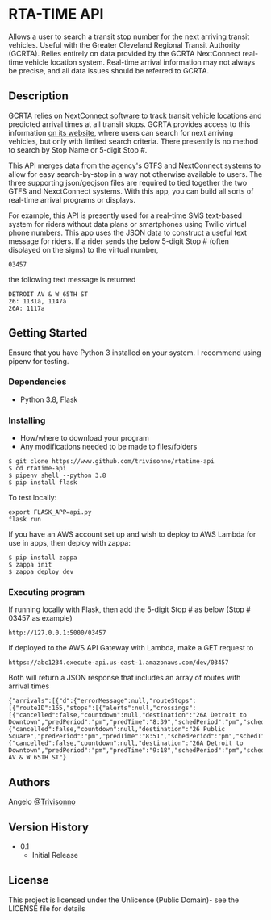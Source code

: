 # RTA-TIME API

Allows a user to search a transit stop number for the next arriving transit vehicles. Useful with the Greater Cleveland Regional Transit Authority (GCRTA). Relies entirely on data provided by the GCRTA NextConnect real-time vehicle location system. Real-time arrival information may not always be precise, and all data issues should be referred to GCRTA.

## Description

GCRTA relies on [NextConnect software](http://nextconnect.riderta.com/) to track transit vehicle locations and predicted arrival times at all transit stops. GCRTA provides access to this information [on its website](http://nextconnect.riderta.com/LiveDepartureTimes), where users can search for next arriving vehicles, but only with limited search criteria. There presently is no method to search by Stop Name or 5-digit Stop #.

This API merges data from the agency's GTFS and NextConnect systems to allow for easy search-by-stop in a way not otherwise available to users. The three supporting json/geojson files are required to tied together the two GTFS and NexctConnect systems. With this app, you can build all sorts of real-time arrival programs or displays.

For example, this API is presently used for a real-time SMS text-based system for riders without data plans or smartphones using Twilio virtual phone numbers. This app uses the JSON data to construct a useful text message for riders. If a rider sends the below 5-digit Stop # (often displayed on the signs) to the virtual number,
```
03457
```
the following text message is returned
```
DETROIT AV & W 65TH ST
26: 1131a, 1147a
26A: 1117a
```

## Getting Started

Ensure that you have Python 3 installed on your system. I recommend using pipenv for testing.

### Dependencies

* Python 3.8, Flask

### Installing

* How/where to download your program
* Any modifications needed to be made to files/folders
```
$ git clone https://www.github.com/trivisonno/rtatime-api
$ cd rtatime-api
$ pipenv shell --python 3.8
$ pip install flask
```

To test locally:
```
export FLASK_APP=api.py
flask run
```

If you have an AWS account set up and wish to deploy to AWS Lambda for use in apps, then deploy with zappa:
```
$ pip install zappa
$ zappa init
$ zappa deploy dev
```

### Executing program

If running locally with Flask, then add the 5-digit Stop # as below (Stop # 03457 as example)
```
http://127.0.0.1:5000/03457
```

If deployed to the AWS API Gateway with Lambda, make a GET request to
```
https://abc1234.execute-api.us-east-1.amazonaws.com/dev/03457
```

Both will return a JSON response that includes an array of routes with arrival times
```
{"arrivals":[{"d":{"errorMessage":null,"routeStops":[{"routeID":165,"stops":[{"alerts":null,"crossings":[{"cancelled":false,"countdown":null,"destination":"26A Detroit to Downtown","predPeriod":"pm","predTime":"8:39","schedPeriod":"pm","schedTime":"8:18"},{"cancelled":false,"countdown":null,"destination":"26 Public Square","predPeriod":"pm","predTime":"8:51","schedPeriod":"pm","schedTime":"8:48"},{"cancelled":false,"countdown":null,"destination":"26A Detroit to Downtown","predPeriod":"pm","predTime":"9:18","schedPeriod":"pm","schedTime":"9:18"}],"directionID":3,"sameDestination":false,"stopID":9194,"timePointID":0}]}],"showArrivals":false,"showDestination":true,"showScheduled":true,"showStopNumber":false,"updatePeriod":"pm","updateTime":"8:24"}}],"request":"03457","stopName":"DETROIT AV & W 65TH ST"}
```


## Authors

Angelo [@Trivisonno](https://twitter.com/Trivisonno)

## Version History

* 0.1
    * Initial Release

## License

This project is licensed under the Unlicense (Public Domain)- see the LICENSE file for details
